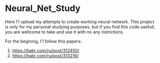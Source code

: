 # Neural_Net_Study

Here I'l upload my attempts to create working neural network.
This project is only for my personal studying purposes, but if you find this code usefull, you are wellcome to take and use it with no any ristrictions.

For the beginnig, I'l follow this papers:
1. https://habr.com/ru/post/312450/
2. https://habr.com/ru/post/313216/
